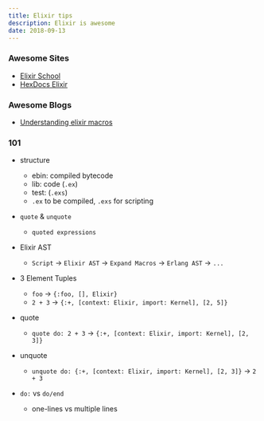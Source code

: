 ```yaml
---
title: Elixir tips
description: Elixir is awesome
date: 2018-09-13
---
```


### Awesome Sites

* [Elixir School](https://elixirschool.com)
* [HexDocs Elixir](https://hexdocs.pm/elixir/Kernel.html)

### Awesome Blogs

* [Understanding elixir macros](https://hackernoon.com/understanding-elixir-macros-3464e141434c)

### 101

* structure
  - ebin: compiled bytecode
  - lib: code (`.ex`)
  - test: (`.exs`)
  - `.ex` to be compiled, `.exs` for scripting

* `quote` & `unquote`
  - `quoted expressions`

* Elixir AST
  - `Script` -> `Elixir AST` -> `Expand Macros` -> `Erlang AST` -> `...`

* 3 Element Tuples
  - `foo` -> `{:foo, [], Elixir}`
  - `2 + 3` -> `{:+, [context: Elixir, import: Kernel], [2, 5]}`

* quote
  - `quote do: 2 + 3` -> `{:+, [context: Elixir, import: Kernel], [2, 3]}`

* unquote
  - `unquote do: {:+, [context: Elixir, import: Kernel], [2, 3]}` -> `2 + 3`

* `do:` vs `do/end`
  - one-lines vs multiple lines
